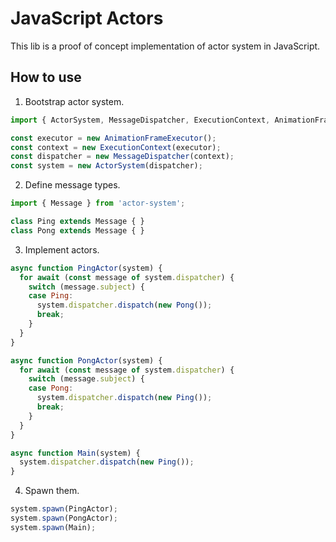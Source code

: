 # JavaScript Actors

This lib is a proof of concept implementation of actor system in JavaScript.

## How to use

1. Bootstrap actor system.

```javascript
import { ActorSystem, MessageDispatcher, ExecutionContext, AnimationFrameExecutor } from 'actor-system';

const executor = new AnimationFrameExecutor();
const context = new ExecutionContext(executor);
const dispatcher = new MessageDispatcher(context);
const system = new ActorSystem(dispatcher);
```

2. Define message types.

```javascript
import { Message } from 'actor-system';

class Ping extends Message { }
class Pong extends Message { }
```

3. Implement actors.

```javascript
async function PingActor(system) {
  for await (const message of system.dispatcher) {
    switch (message.subject) {
    case Ping:
      system.dispatcher.dispatch(new Pong());
      break;
    }
  }
}

async function PongActor(system) {
  for await (const message of system.dispatcher) {
    switch (message.subject) {
    case Pong:
      system.dispatcher.dispatch(new Ping());
      break;
    }
  }
}

async function Main(system) {
  system.dispatcher.dispatch(new Ping());
}
```

4. Spawn them.

```javascript
system.spawn(PingActor);
system.spawn(PongActor);
system.spawn(Main);
```
